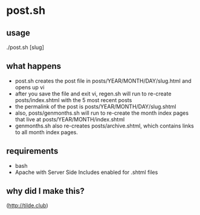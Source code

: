 # post.sh

## usage
./post.sh \[slug\]

## what happens
- post.sh creates the post file in posts/YEAR/MONTH/DAY/slug.html and opens up vi
- after you save the file and exit vi, regen.sh will run to re-create posts/index.shtml with the 5 most recent posts
- the permalink of the post is posts/YEAR/MONTH/DAY/slug.shtml
- also, posts/genmonths.sh will run to re-create the month index pages that live at posts/YEAR/MONTH/index.shtml
- genmonths.sh also re-creates posts/archive.shtml, which contains links to all month index pages.

## requirements
- bash
- Apache with Server Side Includes enabled for .shtml files

## why did I make this?
(http://tilde.club)
